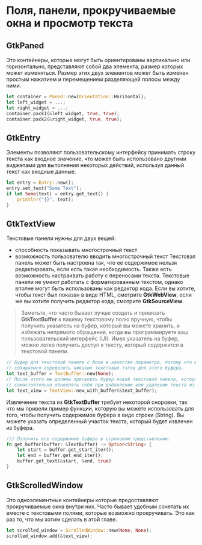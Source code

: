 # Поля, панели, прокручиваемые окна и просмотр текста

## GtkPaned

Это контейнеры, которые могут быть ориентированы вертикально или горизонтально,
представляют собой два элемента, размер которых может изменяться.
Размер этих двух элементов может быть изменен простым нажатием и перемещением
разделяющей полосы между ними.

```rust
let container = Paned::new(Orientation::Horizontal);
let left_widget = ...;
let right_widget = ...;
container.pack1(&left_widget, true, true);
container.pack2(&right_widget, true, true);
```

## GtkEntry
Элементы позволяют пользовательскому интерфейсу принимать строку текста как
входное значение, что может быть использовано другими виджетами для выполнения
некоторых действий, используя данный текст как входные данные.
```rust
let entry = Entry::new();
entry.set_text("Some Text");
if let Some(text) = entry.get_text() {
    println!("{}", text);
}
```
## GtkTextView

Текстовые панели нужны для двух вещей:
- способность показывать многострочный текст
- возможность пользователю вводить многострочный текст
Текстовая панель может быть настроена так, что ее содержимое нельзя
редактировать, если есть такая необходимость. Также есть возможность
настраивать работу с переносами текста. Текстовые панели не умеют работать
с форматированным текстом, однако вполне могут быть использованы как
редактор кода. Если вы хотите, чтобы текст был показан в виде HTML, смотрите
**GtkWebView**, если же вы хотите получить редактор кода, смотрите
**GtkSourceView**.

> Заметьте, что часто бывает лучше создать и привязать **GtkTextBuffer**
  к вашему текстовому полю вручную, чтобы получить указатель на буфер,
  который вы можете хранить, и избежать непрямого обращения, когда вы
  программируете ваш пользовательский интерфейс (UI). Имея указатель на буфер,
  можно легко получить доступ к тексту, который содержится в текстовой панели.

```rust
// Буфер для текстовой панели с None в качестве параметра, потому что мы не
// собираемся определять никаких текстовых тэгов для этого буфера.
let text_buffer = TextBuffer::new(None);
// После этого мы должны присвоить буфер новой текстовой панели, которая будет
// самостоятельно обновлять себя при добавлении или удалении текста из буфера.
let text_view = TextView::new_with_buffer(&text_buffer);
```

Извлечение текста из **GtkTextBuffer** требует некоторой сноровки, так что
мы привели пример функции, которую вы можете использовать для того, чтобы
получить содержимое буфера в виде строки (String). Вы можете указать
определенный участок текста, который будет извлечен из буфера.
```rust
/// Получить все содержимое буфера в строковом представлении.
fn get_buffer(buffer: &TextBuffer) -> Option<String> {
    let start = buffer.get_start_iter();
    let end = buffer.get_end_iter();
    buffer.get_text(&start, &end, true)
}
```

## GtkScrolledWindow
Это одноэлементные контейнеры которые предоставляют прокручиваемые окна внутри
них. Часто бывает удобным сочетать их вместе с текстовыми полями, которые
возможно прокручивать. Это как раз то, что мы хотим сделать в этой главе.
```rust
let scrolled_window = ScrolledWindow::new(None, None);
scrolled_window.add(&text_view);
```